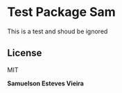 # Test Package Sam


This is a test and shoud be ignored

License
----

MIT


**Samuelson Esteves Vieira**


